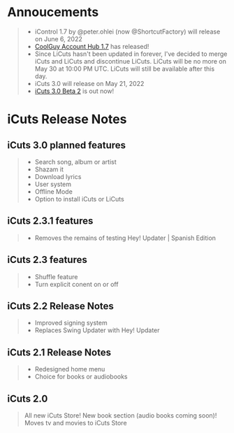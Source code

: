 # Annoucements

> - iControl 1.7 by @peter.ohlei (now @ShortcutFactory) will release on June 6, 2022
> - [CoolGuy Account Hub 1.7](https://routinehub.co/download/33009/) has released!
> - Since LiCuts hasn't been updated in forever, I've decided to merge iCuts and LiCuts and discontinue LiCuts. LiCuts will be no more on May 30 at 10:00 PM UTC. LiCuts will still be available after this day.
> - iCuts 3.0 will release on May 21, 2022
> - [iCuts 3.0 Beta 2](https://github.com/TheUser11/Shortcuts/releases/tag/v3.0-beta.2) is out now!

# iCuts Release Notes

## iCuts 3.0 planned features

> - Search song, album or artist
> - Shazam it
> - Download lyrics
> - User system
> - Offline Mode
> - Option to install iCuts or LiCuts

## iCuts 2.3.1 features
> - Removes the remains of testing Hey! Updater | Spanish Edition

## iCuts 2.3 features

> - Shuffle feature
> - Turn explicit conent on or off

## iCuts 2.2 Release Notes
> - Improved signing system
> - Replaces Swing Updater with Hey! Updater

## iCuts 2.1 Release Notes
> - Redesigned home menu
> - Choice for books or audiobooks

## iCuts 2.0
>All new iCuts Store! New book section (audio books coming soon)! Moves tv and movies to iCuts Store
